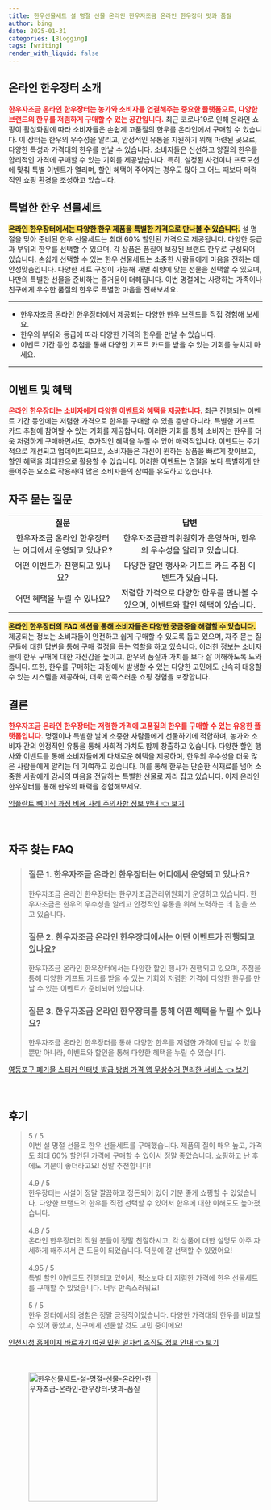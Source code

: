 ```yaml
---
title: 한우선물세트 설 명절 선물 온라인 한우자조금 온라인 한우장터 맛과 품질
author: bing
date: 2025-01-31
categories: [Blogging]
tags: [writing]
render_with_liquid: false
---
```



<h2 id='온라인 한우장터 소개'>온라인 한우장터 소개</h2>

<p><b><span style="color: #ee2323;">한우자조금 온라인 한우장터는 농가와 소비자를 연결해주는 중요한 플랫폼으로, 다양한 브랜드의 한우를 저렴하게 구매할 수 있는 공간입니다.</span></b> 최근 코로나19로 인해 온라인 쇼핑이 활성화됨에 따라 소비자들은 손쉽게 고품질의 한우를 온라인에서 구매할 수 있습니다. 이 장터는 한우의 우수성을 알리고, 안정적인 유통을 지원하기 위해 마련된 곳으로, 다양한 특성과 가격대의 한우를 만날 수 있습니다. 소비자들은 신선하고 양질의 한우를 합리적인 가격에 구매할 수 있는 기회를 제공받습니다. 특히, 설정된 사건이나 프로모션에 맞춰 특별 이벤트가 열리며, 할인 혜택이 주어지는 경우도 많아 그 어느 때보다 매력적인 쇼핑 환경을 조성하고 있습니다.</p>

<h2 id='특별한 한우 선물세트'>특별한 한우 선물세트</h2>

<p><b><span style="background-color: #ffe066;">온라인 한우장터에서는 다양한 한우 제품을 특별한 가격으로 만나볼 수 있습니다.</span></b> 설 명절을 맞아 준비된 한우 선물세트는 최대 60% 할인된 가격으로 제공됩니다. 다양한 등급과 부위의 한우를 선택할 수 있으며, 각 상품은 품질이 보장된 브랜드 한우로 구성되어 있습니다. 손쉽게 선택할 수 있는 한우 선물세트는 소중한 사람들에게 마음을 전하는 데 안성맞춤입니다. 다양한 세트 구성이 가능해 개별 취향에 맞는 선물을 선택할 수 있으며, 나만의 특별한 선물을 준비하는 즐거움이 더해집니다. 이번 명절에는 사랑하는 가족이나 친구에게 우수한 품질의 한우로 특별한 마음을 전해보세요.</p>

<hr />

<ul>
    <li>한우자조금 온라인 한우장터에서 제공되는 다양한 한우 브랜드를 직접 경험해 보세요.</li>
    <li>한우의 부위와 등급에 따라 다양한 가격의 한우를 만날 수 있습니다.</li>
    <li>이벤트 기간 동안 추첨을 통해 다양한 기프트 카드를 받을 수 있는 기회를 놓치지 마세요.</li>
</ul>

<hr />

<h2 id='이벤트 및 혜택'>이벤트 및 혜택</h2>

<p><b><span style="color: #ee2323;">온라인 한우장터는 소비자에게 다양한 이벤트와 혜택을 제공합니다.</span></b> 최근 진행되는 이벤트 기간 동안에는 저렴한 가격으로 한우를 구매할 수 있을 뿐만 아니라, 특별한 기프트 카드 추첨에 참여할 수 있는 기회를 제공합니다. 이러한 기회를 통해 소비자는 한우를 더욱 저렴하게 구매하면서도, 추가적인 혜택을 누릴 수 있어 매력적입니다. 이벤트는 주기적으로 개선되고 업데이트되므로, 소비자들은 자신이 원하는 상품을 빠르게 찾아보고, 할인 혜택을 최대한으로 활용할 수 있습니다. 이러한 이벤트는 명절을 보다 특별하게 만들어주는 요소로 작용하여 많은 소비자들의 참여를 유도하고 있습니다.</p>

<h2 id='자주 묻는 질문'>자주 묻는 질문</h2>

<table>
    <tr>
        <td style="text-align: center; height: 17px;"><b>질문</b></td>
        <td style="text-align: center; height: 17px;"><b>답변</b></td>
    </tr>
    <tr>
        <td style="text-align: center; height: 17px;">한우자조금 온라인 한우장터는 어디에서 운영되고 있나요?</td>
        <td style="text-align: center; height: 17px;">한우자조금관리위원회가 운영하며, 한우의 우수성을 알리고 있습니다.</td>
    </tr>
    <tr>
        <td style="text-align: center; height: 17px;">어떤 이벤트가 진행되고 있나요?</td>
        <td style="text-align: center; height: 17px;">다양한 할인 행사와 기프트 카드 추첨 이벤트가 있습니다.</td>
    </tr>
    <tr>
        <td style="text-align: center; height: 17px;">어떤 혜택을 누릴 수 있나요?</td>
        <td style="text-align: center; height: 17px;">저렴한 가격으로 다양한 한우를 만나볼 수 있으며, 이벤트와 할인 혜택이 있습니다.</td>
    </tr>
</table>

<p><b><span style="background-color: #ffe066;">온라인 한우장터의 FAQ 섹션을 통해 소비자들은 다양한 궁금증을 해결할 수 있습니다.</span></b> 제공되는 정보는 소비자들이 안전하고 쉽게 구매할 수 있도록 돕고 있으며, 자주 묻는 질문들에 대한 답변을 통해 구매 결정을 돕는 역할을 하고 있습니다. 이러한 정보는 소비자들이 한우 구매에 대한 자신감을 높이고, 한우의 품질과 가치를 보다 잘 이해하도록 도와줍니다. 또한, 한우를 구매하는 과정에서 발생할 수 있는 다양한 고민에도 신속히 대응할 수 있는 시스템을 제공하여, 더욱 만족스러운 쇼핑 경험을 보장합니다.</p>

<h2 id='결론'>결론</h2>

<p><b><span style="color: #ee2323;">한우자조금 온라인 한우장터는 저렴한 가격에 고품질의 한우를 구매할 수 있는 유용한 플랫폼입니다.</span></b> 명절이나 특별한 날에 소중한 사람들에게 선물하기에 적합하며, 농가와 소비자 간의 안정적인 유통을 통해 사회적 가치도 함께 창출하고 있습니다. 다양한 할인 행사와 이벤트를 통해 소비자들에게 다채로운 혜택을 제공하며, 한우의 우수성을 더욱 많은 사람들에게 알리는 데 기여하고 있습니다. 이를 통해 한우는 단순한 식재료를 넘어 소중한 사람에게 감사의 마음을 전달하는 특별한 선물로 자리 잡고 있습니다. 이제 온라인 한우장터를 통해 한우의 매력을 경험해보세요.</p>


<p><a class="click-button" title="임플란트 뼈이식 과정 비용 사례 주의사항 정보 안내" href="https://adkhouse.github.io/posts/%EC%9E%84%ED%94%8C%EB%9E%80%ED%8A%B8-%EB%BC%88%EC%9D%B4%EC%8B%9D-%EA%B3%BC%EC%A0%95-%EB%B9%84%EC%9A%A9-%EC%82%AC%EB%A1%80-%EC%A3%BC%EC%9D%98%EC%82%AC%ED%95%AD-%EC%A0%95%EB%B3%B4-%EC%95%88%EB%82%B4/" rel="dofollow">임플란트 뼈이식 과정 비용 사례 주의사항 정보 안내 👈 보기</a></p><br>
<h2 id='자주_찾는_FAQ'>자주 찾는 FAQ</h2>
<div itemscope="" itemtype="https://schema.org/FAQPage"> 
<blockquote> 
<div itemscope="" itemprop="mainEntity" itemtype="https://schema.org/Question"> 
<h3 itemprop="name">질문 1. 한우자조금 온라인 한우장터는 어디에서 운영되고 있나요?</h3> 
<div itemscope="" itemprop="acceptedAnswer" itemtype="https://schema.org/Answer"> 
<span itemprop="text"> 
<p>한우자조금 온라인 한우장터는 한우자조금관리위원회가 운영하고 있습니다. 한우자조금은 한우의 우수성을 알리고 안정적인 유통을 위해 노력하는 데 힘을 쓰고 있습니다.</p> 
</span> 
</div> 
</div> 

<div itemscope="" itemprop="mainEntity" itemtype="https://schema.org/Question"> 
<h3 itemprop="name">질문 2. 한우자조금 온라인 한우장터에서는 어떤 이벤트가 진행되고 있나요?</h3> 
<div itemscope="" itemprop="acceptedAnswer" itemtype="https://schema.org/Answer"> 
<span itemprop="text"> 
<p>한우자조금 온라인 한우장터에서는 다양한 할인 행사가 진행되고 있으며, 추첨을 통해 다양한 기프트 카드를 받을 수 있는 기회와 저렴한 가격에 다양한 한우를 만날 수 있는 이벤트가 준비되어 있습니다.</p> 
</span> 
</div> 
</div> 

<div itemscope="" itemprop="mainEntity" itemtype="https://schema.org/Question"> 
<h3 itemprop="name">질문 3. 한우자조금 온라인 한우장터를 통해 어떤 혜택을 누릴 수 있나요?</h3> 
<div itemscope="" itemprop="acceptedAnswer" itemtype="https://schema.org/Answer"> 
<span itemprop="text"> 
<p>한우자조금 온라인 한우장터를 통해 다양한 한우를 저렴한 가격에 만날 수 있을 뿐만 아니라, 이벤트와 할인을 통해 다양한 혜택을 누릴 수 있습니다.</p> 
</span> 
</div> 
</div> 
</blockquote> 
</div>
<p><a class="click-button" title="영등포구 폐기물 스티커 인터넷 발급 방법 가격 앱 무상수거 편리한 서비스" href="https://adkhouse.github.io/posts/%EC%98%81%EB%93%B1%ED%8F%AC%EA%B5%AC-%ED%8F%90%EA%B8%B0%EB%AC%BC-%EC%8A%A4%ED%8B%B0%EC%BB%A4-%EC%9D%B8%ED%84%B0%EB%84%B7-%EB%B0%9C%EA%B8%89-%EB%B0%A9%EB%B2%95-%EA%B0%80%EA%B2%A9-%EC%95%B1-%EB%AC%B4%EC%83%81%EC%88%98%EA%B1%B0-%ED%8E%B8%EB%A6%AC%ED%95%9C-%EC%84%9C%EB%B9%84%EC%8A%A4/" rel="dofollow">영등포구 폐기물 스티커 인터넷 발급 방법 가격 앱 무상수거 편리한 서비스 👈 보기</a></p><br>
<h2 id='후기'>후기</h2>
<div itemscope itemtype="https://schema.org/Product">
  <blockquote>
  <div itemprop="review" itemscope itemtype="https://schema.org/Review">
      <div itemprop="reviewRating" itemscope itemtype="https://schema.org/Rating"> <span itemprop="ratingValue">5</span> / <span itemprop="bestRating">5</span> </div>
      <span itemprop="reviewBody">이번 설 명절 선물로 한우 선물세트를 구매했습니다. 제품의 질이 매우 높고, 가격도 최대 60% 할인된 가격에 구매할 수 있어서 정말 좋았습니다. 쇼핑하고 난 후에도 기분이 좋더라고요! 정말 추천합니다!</span>
  </div>
  <br>
  <div itemprop="review" itemscope itemtype="https://schema.org/Review">
      <div itemprop="reviewRating" itemscope itemtype="https://schema.org/Rating"> <span itemprop="ratingValue">4.9</span> / <span itemprop="bestRating">5</span> </div>
      <span itemprop="reviewBody">한우장터는 시설이 정말 깔끔하고 정돈되어 있어 기분 좋게 쇼핑할 수 있었습니다. 다양한 브랜드의 한우를 직접 선택할 수 있어서 한우에 대한 이해도도 높아졌습니다.</span>
  </div>
  <br>
  <div itemprop="review" itemscope itemtype="https://schema.org/Review">
      <div itemprop="reviewRating" itemscope itemtype="https://schema.org/Rating"> <span itemprop="ratingValue">4.8</span> / <span itemprop="bestRating">5</span> </div>
      <span itemprop="reviewBody">온라인 한우장터의 직원 분들이 정말 친절하시고, 각 상품에 대한 설명도 아주 자세하게 해주셔서 큰 도움이 되었습니다. 덕분에 잘 선택할 수 있었어요!</span>
  </div>
  <br>
  <div itemprop="review" itemscope itemtype="https://schema.org/Review">
      <div itemprop="reviewRating" itemscope itemtype="https://schema.org/Rating"> <span itemprop="ratingValue">4.95</span> / <span itemprop="bestRating">5</span> </div>
      <span itemprop="reviewBody">특별 할인 이벤트도 진행되고 있어서, 평소보다 더 저렴한 가격에 한우 선물세트를 구매할 수 있었습니다. 너무 만족스러워요!</span>
  </div>
  <br>
  <div itemprop="review" itemscope itemtype="https://schema.org/Review">
      <div itemprop="reviewRating" itemscope itemtype="https://schema.org/Rating"> <span itemprop="ratingValue">5</span> / <span itemprop="bestRating">5</span> </div>
      <span itemprop="reviewBody">한우 장터에서의 경험은 정말 긍정적이었습니다. 다양한 가격대의 한우를 비교할 수 있어 좋았고, 친구에게 선물할 것도 고민 중이에요!</span>
  </div>
  </blockquote>
</div>
<p><a class="click-button" title="인천시청 홈페이지 바로가기 여권 민원 일자리 조직도 정보 안내" href="https://adkhouse.github.io/posts/%EC%9D%B8%EC%B2%9C%EC%8B%9C%EC%B2%AD-%ED%99%88%ED%8E%98%EC%9D%B4%EC%A7%80-%EB%B0%94%EB%A1%9C%EA%B0%80%EA%B8%B0-%EC%97%AC%EA%B6%8C-%EB%AF%BC%EC%9B%90-%EC%9D%BC%EC%9E%90%EB%A6%AC-%EC%A1%B0%EC%A7%81%EB%8F%84-%EC%A0%95%EB%B3%B4-%EC%95%88%EB%82%B4/" rel="dofollow">인천시청 홈페이지 바로가기 여권 민원 일자리 조직도 정보 안내 👈 보기</a></p><br>
<figure class="image"><img src="https://adkhouse.github.io/assets/img/thumbnail/한우선물세트-설-명절-선물-온라인-한우자조금-온라인-한우장터-맛과-품질.webp" alt="한우선물세트-설-명절-선물-온라인-한우자조금-온라인-한우장터-맛과-품질" width="256" height="256"></figure>